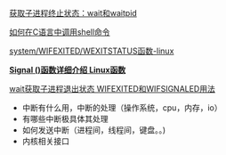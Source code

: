 [获取子进程终止状态：wait和waitpid](https://blog.csdn.net/u010275850/article/details/49981913)

[如何在C语言中调用shell命令](https://www.cnblogs.com/niocai/archive/2011/07/20/2111896.html)

[system/WIFEXITED/WEXITSTATUS函数-linux](https://blog.csdn.net/weiyuefei/article/details/70257628)

[**Signal ()函数详细介绍 Linux函数**](https://blog.csdn.net/ta893115871/article/details/7475095)

[wait获取子进程退出状态 WIFEXITED和WIFSIGNALED用法](https://blog.csdn.net/y396397735/article/details/53769865)





- 中断有什么用，中断的处理（操作系统，cpu，内存，io）
- 有哪些中断极具体其处理
- 如何发送中断（进程间，线程间，键盘。。)
- 内核相关接口

